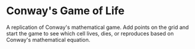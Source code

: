 # Conway's Game of Life

A replication of Conway's mathematical game. Add points on the grid and start the game to see which cell lives, dies, or reproduces based on Conway's mathematical equation. 